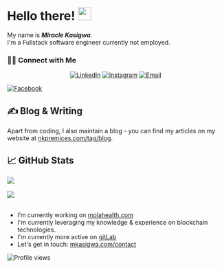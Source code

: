 # Hello there! <img src="https://raw.githubusercontent.com/MartinHeinz/MartinHeinz/master/wave.gif" width="30px">

My name is ***Miracle Kasigwa***. <br>
I'm a Fullstack software engineer currently not employed. 

<h3> 🤝🏻 Connect with Me </h3>

<p align="center">
<a href="https://linkedin.com/in/mkasigwa/"><img alt="LinkedIn" src="https://img.shields.io/badge/LinkedIn-mkasigwa-blue?style=flat-square&logo=linkedin"></a>
<a href="https://www.instagram.com/miraclekasigwa/"><img alt="Instagram" src="https://img.shields.io/badge/Whatsapp-+243974734966-blue?style=flat-square&logo=whatsapp"></a>
<a href="mailto:miraclekasigwa@gmail.com"><img alt="Email" src="https://img.shields.io/badge/Email-miraclekasigwa@gmail.com-blue?style=flat-square&logo=Microsoft%20outlook"></a>
<!-- </p>
<a href="mailto:miraclekasigwa@gmail.com"><img alt="Whatsapp" src="https://img.shields.io/badge/Email-miraclekasigwa@gmail.com-blue?style=flat-square&logo=Microsoft%20outlook"></a> -->
</p>
<a href="https://facebook.com/miraclekasi/"><img alt="Facebook" src="https://img.shields.io/badge/Facebook-miraclekasi-blue?style=flat-square&logo=facebook"></a>
</p>



## &#x270d; Blog & Writing

Apart from coding, I also maintain a blog - you can find my articles on my website at [nkpremices.com/tag/blog](https://nkpremices.com/tag/blog).


## &#x1f4c8; GitHub Stats
<a href="https://github.com/mkasigwa/mkasigwa">
  <img align="center" src="https://github-readme-stats.vercel.app/api/top-langs/?username=mkasigwa" />
</a>
<br>
<br>
<a href="https://github.com/mkasigwa/mkasigwa">
  <img align="center" src="https://github-readme-stats.vercel.app/api?username=mkasigwa" />
</a>

<!-- links to social media icons -->

<!-- icons with padding -->

[1.1]: http://i.imgur.com/tXSoThF.png (twitter icon with padding)
[2.1]: http://i.imgur.com/0o48UoR.png (github icon with padding)

<!-- icons without padding -->

[1.2]: http://i.imgur.com/wWzX9uB.png (twitter icon without padding)
[2.2]: http://i.imgur.com/9I6NRUm.png (github icon without padding)
[3.2]: https://raw.githubusercontent.com/MartinHeinz/MartinHeinz/master/linkedin-3-16.png (LinkedIn icon without padding)


<!-- links to your social media accounts -->

[1]: https://twitter.com/mkasigwa
[2]: https://github.com/mkasigwa
[3]: https://www.linkedin.com/in/mkasigwa/


<!-- Resources -->
<!-- Icons: https://simpleicons.org/ -->
<!-- GitHub Stats: https://github.com/anuraghazra/github-readme-stats -->
<!-- Emojis: https://emojipedia.org/emoji/ -->
<!-- HTML Emojis: https://www.fileformat.info/index.htm -->
<!-- Shields: https://shields.io/ -->
<!-- Awesome GitHub Profile README: https://github.com/abhisheknaiidu/awesome-github-profile-readme -->

<br>
<br>

- I’m currently working on [molahealth.com](https://www.molahealth.com/)
- I'm currently leveraging my knowledge & experience on blockchain technologies.
- I'm currently more active on [gitLab](https://gitlab.com/mkasigwa)
- Let's get in touch: [mkasigwa.com/contact](https://mkasigwa.com)

![Profile views](https://gpvc.arturio.dev/mkasigwa)



<!--
**MKasigwa/MKasigwa** is a ✨ _special_ ✨ repository because its `README.md` (this file) appears on your GitHub profile.

Here are some ideas to get you started:

- 🔭 I’m currently working on ...
- 🌱 I’m currently learning ...
- 👯 I’m looking to collaborate on ...
- 🤔 I’m looking for help with ...
- 💬 Ask me about ...
- 📫 How to reach me: ...
- 😄 Pronouns: ...
- ⚡ Fun fact: ...
-->

